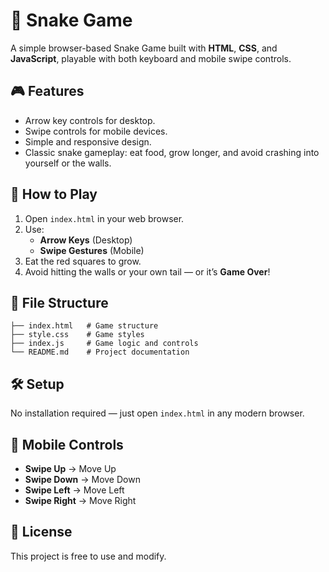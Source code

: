 
# 🐍 Snake Game

A simple browser-based Snake Game built with **HTML**, **CSS**, and **JavaScript**, playable with both keyboard and mobile swipe controls.

## 🎮 Features
- Arrow key controls for desktop.
- Swipe controls for mobile devices.
- Simple and responsive design.
- Classic snake gameplay: eat food, grow longer, and avoid crashing into yourself or the walls.

## 🚀 How to Play
1. Open `index.html` in your web browser.
2. Use:
   - **Arrow Keys** (Desktop)
   - **Swipe Gestures** (Mobile)
3. Eat the red squares to grow.
4. Avoid hitting the walls or your own tail — or it’s **Game Over**!

## 📂 File Structure
```
├── index.html   # Game structure
├── style.css    # Game styles
├── index.js     # Game logic and controls
└── README.md    # Project documentation
```

## 🛠 Setup
No installation required — just open `index.html` in any modern browser.

## 📱 Mobile Controls
- **Swipe Up** → Move Up
- **Swipe Down** → Move Down
- **Swipe Left** → Move Left
- **Swipe Right** → Move Right

## 📜 License
This project is free to use and modify.




